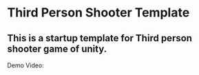 # Third Person Shooter Template

## This is a startup template for Third person shooter game of unity.

Demo Video:
